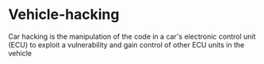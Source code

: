 # Vehicle-hacking
Car hacking is the manipulation of the code in a car's electronic control unit (ECU) to exploit a vulnerability and gain control of other ECU units in the vehicle

